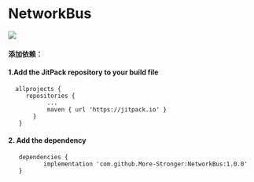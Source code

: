 # NetworkBus

[![](https://jitpack.io/v/More-Stronger/NetworkBus.svg)](https://jitpack.io/#More-Stronger/NetworkBus)

#### 添加依赖：

#### 1.Add the JitPack repository to your build file
      allprojects {
         repositories {
			   ...
			   maven { url 'https://jitpack.io' }
		   }
	   }
      
#### 2. Add the dependency
	   dependencies {
	          implementation 'com.github.More-Stronger:NetworkBus:1.0.0'
	   }
	   
